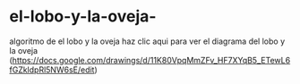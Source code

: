 # el-lobo-y-la-oveja-
algoritmo de el lobo y la oveja 
 haz clic aqui para ver el diagrama del lobo y la oveja 
 (https://docs.google.com/drawings/d/11K80VpqMmZFv_HF7XYqB5_ETewL6fGZkldpRl5NW6sE/edit)
